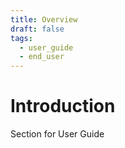 ```yaml
---
title: Overview
draft: false
tags:
  - user_guide
  - end_user
---
```


# Introduction

Section for User Guide
